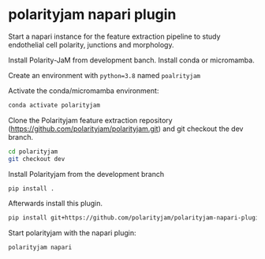 # polarityjam napari plugin

Start a napari instance for the feature extraction pipeline to study endothelial cell polarity, junctions and morphology.

Install Polarity-JaM from development banch. Install conda or micromamba.

Create an environment with `python=3.8` named `poalrityjam`

Activate the conda/micromamba environment:
```bash
conda activate polarityjam
```

Clone the Polarityjam feature extraction repository (https://github.com/polarityjam/polarityjam.git) and git checkout the dev branch.
```bash
cd polarityjam
git checkout dev
```
Install Polarityjam from the development branch
```bash
pip install .
```

Afterwards install this plugin.

```bash
pip install git+https://github.com/polarityjam/polarityjam-napari-plugin.git
```

Start polarityjam with the napari plugin:
```bash
polarityjam napari
```
